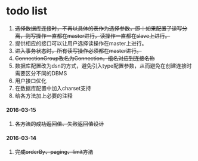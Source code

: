 # todo list

1. ~~选择数据库连接时，不再以具体的表作为选择参数，即：如果配置了读写分离，则写操作一直都在master进行，读操作一直都在slave上进行。~~
2. 提供相应的接口可以让用户选择读操作在master上进行。
3. ~~进入事务状态时，所有读写操作必须都在master进行。~~
4. ~~ConnectionGroup改名为Connection，组名对应到连接名称~~
5. 数据库配置改为dsn的方式，避免引入type配置参数，从而避免在创建连接时需要区分不同的DBMS
6. 用户接口优化
7. 在数据库配置中加入charset支持
8. 给各方法加上必要的注释

#### 2016-03-15

1. ~~各方法的成功返回值、失败返回值设计~~

#### 2016-03-14

1. ~~完成orderBy、paging、limit方法~~